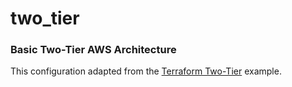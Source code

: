 # two_tier

### Basic Two-Tier AWS Architecture

This configuration adapted from the
[Terraform Two-Tier](https://github.com/terraform-providers/terraform-provider-aws/tree/master/examples/two-tier)
example.
